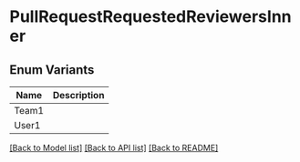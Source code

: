 # PullRequestRequestedReviewersInner

## Enum Variants

| Name | Description |
|---- | -----|
| Team1 |  |
| User1 |  |

[[Back to Model list]](../README.md#documentation-for-models) [[Back to API list]](../README.md#documentation-for-api-endpoints) [[Back to README]](../README.md)


